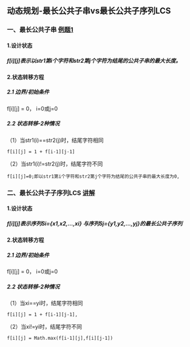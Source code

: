 ## 动态规划-最长公共子串vs最长公共子序列LCS

### 一、最长公共子串   [例题1](https://www.nowcoder.com/practice/98dc82c094e043ccb7e0570e5342dd1b?)
#### 1.设计状态
##### f[i][j]表示以str1第i个字符和str2第j个字符为结尾的公共子串的最大长度。
#### 2.状态转移方程
##### 2.1 边界/初始条件
f[i][j] = 0， i=0或j=0
##### 2.2 状态转移-2种情况
（1）当str1(i)==str2(j)时，结尾字符相同   

    f[i][j] = 1 + f[i-1][j-1]

（2）当str1(i)!=str2(j)时，结尾字符不同    

    f[i][j]=0;即以str1第i个字符和str2第j个字符为结尾的公共子串的最大长度为0,   




###  二、最长公共子子序列LCS   [讲解](https://www.bilibili.com/video/BV14q4y1D7jZ/?spm_id_from=333.788.recommend_more_video.2)
#### 1.设计状态
##### f[i][j]表示序列Si={x1,x2,...,xi} 与序列Sj={y1,y2,...,yj}的最长公共子序列
#### 2.状态转移方程
##### 2.1 边界/初始条件
f[i][j] = 0， i=0或j=0
##### 2.2 状态转移-2种情况
（1）当xi==yi时，结尾字符相同   

    f[i][j] = 1 + f[i-1][j-1],   

（2）当xi!=yi时，结尾字符不同    

    f[i][j] = Math.max(f[i-1][j],f[i][j-1])

